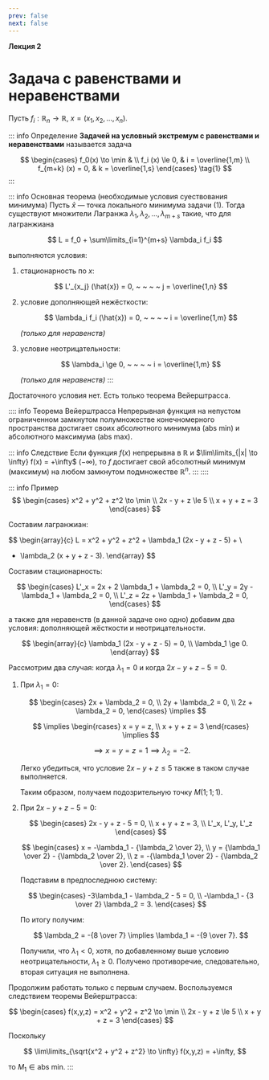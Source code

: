 ```yaml
---
prev: false
next: false
---
```


**Лекция 2**

# Задача с равенствами и неравенствами

Пусть $f_i : \mathbb{R}_n \to \mathbb{R}$, $x = (x_1, x_2, ..., x_n)$.

::: info Определение
**Задачей на условный экстремум с равенствами и неравенствами** называется задача

$$
\begin{cases}
f_0(x) \to \min & \\
f_i (x) \le 0, & i = \overline{1,m} \\
f_{m+k} (x) = 0, & k = \overline{1,s}
\end{cases}
\tag{1}
$$
:::

::: info Основная теорема (необходимые условия суествования минимума)
Пусть $\hat{x}$ — точка локального минимума задачи $(1)$. Тогда существуют множители Лагранжа $\lambda_1, \lambda_2, ..., \lambda_{m+s}$ такие, что для лагранжиана

$$
L = f_0 + \sum\limits_{i=1}^{m+s} \lambda_i f_i
$$

выполняются условия:

1. стационарность по $x$:

   $$
   L'_{x_j} (\hat{x}) = 0, ~ ~ ~ ~ j = \overline{1,n}
   $$

2. условие дополняющей нежёсткости:

   $$
   \lambda_i f_i (\hat{x}) = 0, ~ ~ ~ ~ i = \overline{1,m}
   $$

   *(только для неравенств)*

3. условие неотрицательности:

   $$
   \lambda_i \ge 0, ~ ~ ~ ~ i = \overline{1,m}
   $$

   *(только для неравенств)*
:::

Достаточного условия нет. Есть только теорема Вейерштрасса.

:::: info Теорема Вейерштрасса
Непрерывная функция на непустом ограниченном замкнутом полумножестве конечномерного пространства достигает своих абсолютного минимума ($\text{abs min}$) и абсолютного максимума ($\text{abs max}$).

::: info Следствие
Если функция $f(x)$ непрерывна в $\mathbb{R}$ и $\lim\limits_{|x| \to \infty} f(x) = +\infty$ ($-\infty$), то $f$ достигает свой абсолютный минимум (максимум) на любом замкнутом подмножестве $\mathbb{R}^n$.
:::
::::

::: info Пример
$$
\begin{cases}
x^2 + y^2 + z^2 \to \min \\
2x - y + z \le 5 \\
x + y + z = 3
\end{cases}
$$

Составим лагранжиан:

$$
\begin{array}{c}
L = x^2 + y^2 + z^2 + \lambda_1 (2x - y + z - 5) + \\
+ \lambda_2 (x + y + z - 3).
\end{array}
$$

Составим стационарность:

$$
\begin{cases}
L'_x = 2x + 2 \lambda_1 + \lambda_2 = 0, \\
L'_y = 2y - \lambda_1 + \lambda_2 = 0, \\
L'_z = 2z + \lambda_1 + \lambda_2 = 0,
\end{cases}
$$

а также для неравенств (в данной задаче оно одно) добавим два условия: дополняющей жёсткости и неотрицательности.

$$
\begin{array}{c}
\lambda_1 (2x - y + z - 5) = 0, \\
\lambda_1 \ge 0.
\end{array}
$$

Рассмотрим два случая: когда $\lambda_1 = 0$ и когда $2x - y + z - 5 = 0$.

1. При $\lambda_1 = 0$:

   $$
   \begin{cases}
   2x + \lambda_2 = 0, \\
   2y + \lambda_2 = 0, \\
   2z + \lambda_2 = 0,
   \end{cases} \implies
   $$

   $$
   \implies
   \begin{rcases}
   x = y = z, \\
   x + y + z = 3
   \end{rcases} \implies
   $$

   $$
   \implies x = y = z = 1 \implies \lambda_2 = -2.
   $$

   Легко убедиться, что условие $2x - y + z \le 5$ также в таком случае выполняется.

   Таким образом, получаем подозрительную точку $M(1; 1; 1)$.

2. При $2x - y + z - 5 = 0$:

   $$
   \begin{cases}
   2x - y + z - 5 = 0, \\
   x + y + z = 3, \\
   L'_x, L'_y, L'_z
   \end{cases}
   $$

   $$
   \begin{cases}
   x = -\lambda_1 - {\lambda_2 \over 2}, \\
   y = {\lambda_1 \over 2} - {\lambda_2 \over 2}, \\
   z = -{\lambda_1 \over 2} - {\lambda_2 \over 2}.
   \end{cases}
   $$

   Подставим в предпоследнюю систему:

   $$
   \begin{cases}
   -3\lambda_1 - \lambda_2 - 5 = 0, \\
   -\lambda_1 - {3 \over 2} \lambda_2 = 3.
   \end{cases}
   $$

   По итогу получим:

   $$
   \lambda_2 = -{8 \over 7} \implies
   \lambda_1 = -{9 \over 7}.
   $$

   Получили, что $\lambda_1 < 0$, хотя, по добавленному выше условию неотрицательности, $\lambda_1 \ge 0$. Получено противоречие, следовательно, вторая ситуация не выполнена.

Продолжим работать только с первым случаем. Воспользуемся следствием теоремы Вейерштрасса:

$$
\begin{cases}
f(x,y,z) = x^2 + y^2 + z^2 \to \min \\
2x - y + z \le 5 \\
x + y + z = 3
\end{cases}
$$

Поскольку

$$
\lim\limits_{\sqrt{x^2 + y^2 + z^2} \to \infty} f(x,y,z) = +\infty,
$$

то $M_1 \in \text{abs min}$.
:::